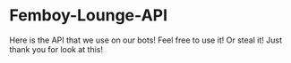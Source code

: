 # Femboy-Lounge-API
Here is the API that we use on our bots! Feel free to use it! Or steal it! Just thank you for look at this!

